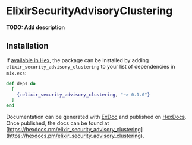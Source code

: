 # ElixirSecurityAdvisoryClustering

**TODO: Add description**

## Installation

If [available in Hex](https://hex.pm/docs/publish), the package can be installed
by adding `elixir_security_advisory_clustering` to your list of dependencies in `mix.exs`:

```elixir
def deps do
  [
    {:elixir_security_advisory_clustering, "~> 0.1.0"}
  ]
end
```

Documentation can be generated with [ExDoc](https://github.com/elixir-lang/ex_doc)
and published on [HexDocs](https://hexdocs.pm). Once published, the docs can
be found at [https://hexdocs.pm/elixir_security_advisory_clustering](https://hexdocs.pm/elixir_security_advisory_clustering).

